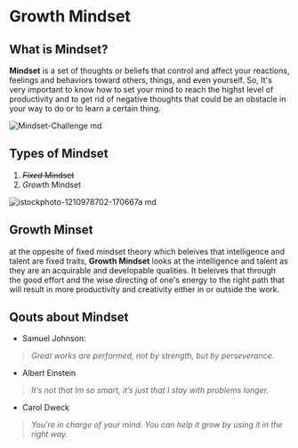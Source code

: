 # Growth Mindset #

## What is Mindset? ##
**Mindset** is a set of thoughts or beliefs that control and affect your reactions, feelings and behaviors toward others, things, and even yourself. So, It's very important to know how to set your mind to reach the highst level of productivity and to get rid of negative thoughts that could be an obstacle in your way to do or to learn a certain thing.

![Mindset-Challenge md](https://user-images.githubusercontent.com/85103954/120200244-c981ab00-c22c-11eb-89fb-244ce2254586.jpg)


## Types of Mindset ##
1. ~~*_Fixed_* Mindset~~
2. *_Growth_* Mindset


![istockphoto-1210978702-170667a md](https://user-images.githubusercontent.com/85103954/120199642-229d0f00-c22c-11eb-8d33-f427829f4189.jpg)

## Growth Minset ##
at the oppesite of fixed mindset theory which beleives that intelligence and talent are fixed traits, **Growth Mindset** looks at the intelligence and talent as they are an acquirable and developable qualities. It beleives that through the good effort and the wise directing of one's energy to the right path that will result in more productivity and creativity either in or outside the work.

## Qouts about Mindset ##

* Samuel Johnson: 
>_Great works are performed, not by strength, but by perseverance._

* Albert Einstein
>_It’s not that Im so smart, it’s just that I stay with problems longer._

* Carol Dweck
>_You’re in charge of your mind. You can help it grow by using it in the right way._
 

